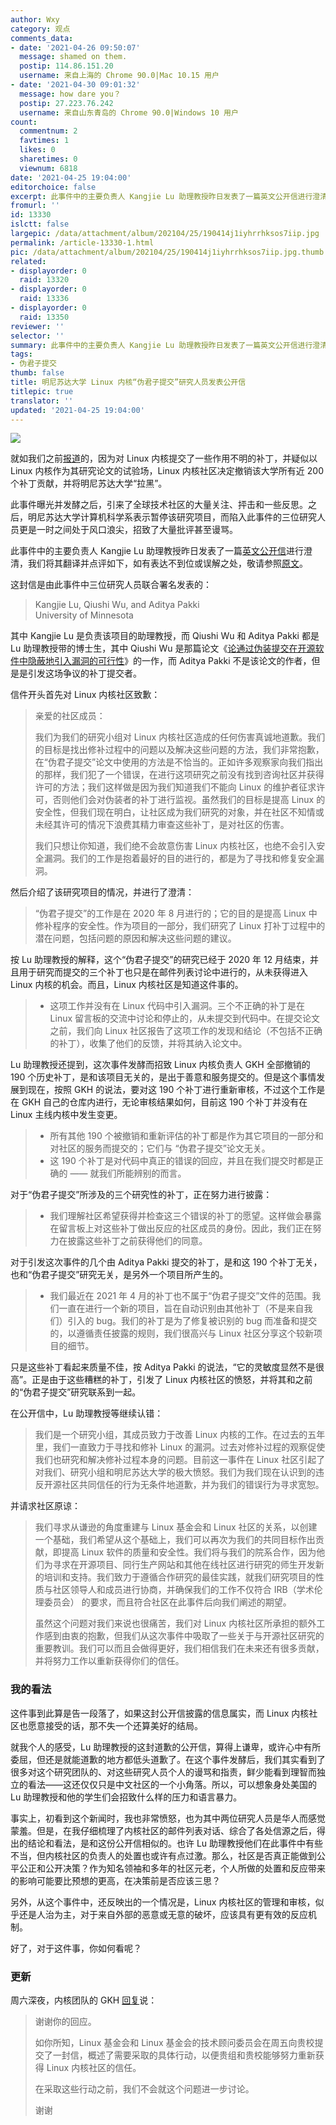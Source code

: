 ```yaml
---
author: Wxy
category: 观点
comments_data:
- date: '2021-04-26 09:50:07'
  message: shamed on them.
  postip: 114.86.151.20
  username: 来自上海的 Chrome 90.0|Mac 10.15 用户
- date: '2021-04-30 09:01:32'
  message: how dare you？
  postip: 27.223.76.242
  username: 来自山东青岛的 Chrome 90.0|Windows 10 用户
count:
  commentnum: 2
  favtimes: 1
  likes: 0
  sharetimes: 0
  viewnum: 6818
date: '2021-04-25 19:04:00'
editorchoice: false
excerpt: 此事件中的主要负责人 Kangjie Lu 助理教授昨日发表了一篇英文公开信进行澄清，我们将其翻译并点评如下
fromurl: ''
id: 13330
islctt: false
largepic: /data/attachment/album/202104/25/190414j1iyhrrhksos7iip.jpg
permalink: /article-13330-1.html
pic: /data/attachment/album/202104/25/190414j1iyhrrhksos7iip.jpg.thumb.jpg
related:
- displayorder: 0
  raid: 13320
- displayorder: 0
  raid: 13336
- displayorder: 0
  raid: 13350
reviewer: ''
selector: ''
summary: 此事件中的主要负责人 Kangjie Lu 助理教授昨日发表了一篇英文公开信进行澄清，我们将其翻译并点评如下
tags:
- 伪君子提交
thumb: false
title: 明尼苏达大学 Linux 内核“伪君子提交”研究人员发表公开信
titlepic: true
translator: ''
updated: '2021-04-25 19:04:00'
---
```


![](/data/attachment/album/202104/25/190414j1iyhrrhksos7iip.jpg)


就如我们之前[报道](/article-13320-1.html)的，因为对 Linux 内核提交了一些作用不明的补丁，并疑似以 Linux 内核作为其研究论文的试验场，Linux 内核社区决定撤销该大学所有近 200 个补丁贡献，并将明尼苏达大学“拉黑”。


此事件曝光并发酵之后，引来了全球技术社区的大量关注、抨击和一些反思。之后，明尼苏达大学计算机科学系表示暂停该研究项目，而陷入此事件的三位研究人员更是一时之间处于风口浪尖，招致了大量批评甚至谩骂。


此事件中的主要负责人 Kangjie Lu 助理教授昨日发表了一篇[英文公开信](https://lore.kernel.org/lkml/CAK8KejpUVLxmqp026JY7x5GzHU2YJLPU8SzTZUNXU2OXC70ZQQ@mail.gmail.com/T/#u)进行澄清，我们将其翻译并点评如下，如有表达不到位或误解之处，敬请参照[原文](https://lore.kernel.org/lkml/CAK8KejpUVLxmqp026JY7x5GzHU2YJLPU8SzTZUNXU2OXC70ZQQ@mail.gmail.com/T/#u)。


这封信是由此事件中三位研究人员联合署名发表的：



> 
> Kangjie Lu, Qiushi Wu, and Aditya Pakki  
> University of Minnesota
> 
> 
> 


其中 Kangjie Lu 是负责该项目的助理教授，而 Qiushi Wu 和 Aditya Pakki 都是 Lu 助理教授带的博士生，其中 Qiushi Wu 是那篇论文《[论通过伪装提交在开源软件中隐蔽地引入漏洞的可行性](https://github.com/QiushiWu/QiushiWu.github.io/blob/main/papers/OpenSourceInsecurity.pdf)》的一作，而 Aditya Pakki 不是该论文的作者，但是是引发这场争议的补丁提交者。


信件开头首先对 Linux 内核社区致歉：



> 
> 亲爱的社区成员：
> 
> 
> 我们为我们的研究小组对 Linux 内核社区造成的任何伤害真诚地道歉。我们的目标是找出修补过程中的问题以及解决这些问题的方法，我们非常抱歉，在“伪君子提交”论文中使用的方法是不恰当的。正如许多观察家向我们指出的那样，我们犯了一个错误，在进行这项研究之前没有找到咨询社区并获得许可的方法；我们这样做是因为我们知道我们不能向 Linux 的维护者征求许可，否则他们会对伪装者的补丁进行监视。虽然我们的目标是提高 Linux 的安全性，但我们现在明白，让社区成为我们研究的对象，并在社区不知情或未经其许可的情况下浪费其精力审查这些补丁，是对社区的伤害。
> 
> 
> 我们只想让你知道，我们绝不会故意伤害 Linux 内核社区，也绝不会引入安全漏洞。我们的工作是抱着最好的目的进行的，都是为了寻找和修复安全漏洞。
> 
> 
> 


然后介绍了该研究项目的情况，并进行了澄清：



> 
> “伪君子提交”的工作是在 2020 年 8 月进行的；它的目的是提高 Linux 中修补程序的安全性。作为项目的一部分，我们研究了 Linux 打补丁过程中的潜在问题，包括问题的原因和解决这些问题的建议。
> 
> 
> 


按 Lu 助理教授的解释，这个“伪君子提交”的研究已经于 2020 年 12 月结束，并且用于研究而提交的三个补丁也只是在邮件列表讨论中进行的，从未获得进入 Linux 内核的机会。而且，Linux 内核社区是知道这件事的。



> 
> * 这项工作并没有在 Linux 代码中引入漏洞。三个不正确的补丁是在 Linux 留言板的交流中讨论和停止的，从未提交到代码中。在提交论文之前，我们向 Linux 社区报告了这项工作的发现和结论（不包括不正确的补丁），收集了他们的反馈，并将其纳入论文中。
> 
> 
> 


Lu 助理教授还提到，这次事件发酵而招致 Linux 内核负责人 GKH 全部撤销的 190 个历史补丁，是和该项目无关的，是出于善意和服务提交的。但是这个事情发展到现在，按照 GKH 的说法，要对这 190 个补丁进行重新审核，不过这个工作是在 GKH 自己的仓库内进行，无论审核结果如何，目前这 190 个补丁并没有在 Linux 主线内核中发生变更。



> 
> * 所有其他 190 个被撤销和重新评估的补丁都是作为其它项目的一部分和对社区的服务而提交的；它们与 “伪君子提交”论文无关。
> * 这 190 个补丁是对代码中真正的错误的回应，并且在我们提交时都是正确的 —— 就我们所能辨别的而言。
> 
> 
> 


对于“伪君子提交”所涉及的三个研究性的补丁，正在努力进行披露：



> 
> * 我们理解社区希望获得并检查这三个错误的补丁的愿望。这样做会暴露在留言板上对这些补丁做出反应的社区成员的身份。因此，我们正在努力在披露这些补丁之前获得他们的同意。
> 
> 
> 


对于引发这次事件的几个由 Aditya Pakki 提交的补丁，是和这 190 个补丁无关，也和“伪君子提交”研究无关，是另外一个项目所产生的。



> 
> * 我们最近在 2021 年 4 月的补丁也不属于“伪君子提交”文件的范围。我们一直在进行一个新的项目，旨在自动识别由其他补丁（不是来自我们）引入的 bug。我们的补丁是为了修复被识别的 bug 而准备和提交的，以遵循责任披露的规则，我们很高兴与 Linux 社区分享这个较新项目的细节。
> 
> 
> 


只是这些补丁看起来质量不佳，按 Aditya Pakki 的说法，“它的灵敏度显然不是很高”。正是由于这些糟糕的补丁，引发了 Linux 内核社区的愤怒，并将其和之前的“伪君子提交”研究联系到一起。


在公开信中，Lu 助理教授等继续认错：



> 
> 我们是一个研究小组，其成员致力于改善 Linux 内核的工作。在过去的五年里，我们一直致力于寻找和修补 Linux 的漏洞。过去对修补过程的观察促使我们也研究和解决修补过程本身的问题。目前这一事件在 Linux 社区引起了对我们、研究小组和明尼苏达大学的极大愤怒。我们为我们现在认识到的违反开源社区共同信任的行为无条件地道歉，并为我们的错误行为寻求宽恕。
> 
> 
> 


并请求社区原谅：



> 
> 我们寻求从谦逊的角度重建与 Linux 基金会和 Linux 社区的关系，以创建一个基础，我们希望从这个基础上，我们可以再次为我们的共同目标作出贡献，即提高 Linux 软件的质量和安全性。我们将与我们的院系合作，因为他们为寻求在开源项目、同行生产网站和其他在线社区进行研究的师生开发新的培训和支持。我们致力于遵循合作研究的最佳实践，就我们研究项目的性质与社区领导人和成员进行协商，并确保我们的工作不仅符合 IRB（学术伦理委员会） 的要求，而且符合社区在此事件后向我们阐述的期望。
> 
> 
> 虽然这个问题对我们来说也很痛苦，我们对 Linux 内核社区所承担的额外工作感到由衷的抱歉，但我们从这次事件中吸取了一些关于与开源社区研究的重要教训。我们可以而且会做得更好，我们相信我们在未来还有很多贡献，并将努力工作以重新获得你们的信任。
> 
> 
> 


### 我的看法


这件事到此算是告一段落了，如果这封公开信披露的信息属实，而 Linux 内核社区也愿意接受的话，那不失一个还算美好的结局。


就我个人的感受，Lu 助理教授的这封道歉的公开信，算得上谦卑，或许心中有所委屈，但还是就能道歉的地方都低头道歉了。在这个事件发酵后，我们其实看到了很多对这个研究团队的、对这些研究人员个人的谩骂和指责，鲜少能看到理智而独立的看法——这还仅仅只是中文社区的一个小角落。所以，可以想象身处美国的 Lu 助理教授和他的学生们会招致什么样的压力和语言暴力。


事实上，初看到这个新闻时，我也非常愤怒，也为其中两位研究人员是华人而感觉蒙羞。但是，在我仔细梳理了内核社区的邮件列表对话、综合了各处信源之后，得出的结论和看法，是和这份公开信相似的。也许 Lu 助理教授他们在此事件中有些不当，但内核社区的负责人的处置也或许有点过激。那么，社区是否真正能做到公平公正和公开决策？作为知名领袖和多年的社区元老，个人所做的处置和反应带来的影响可能要比预想的更高，在决策前是否应该三思？


另外，从这个事件中，还反映出的一个情况是，Linux 内核社区的管理和审核，似乎还是人治为主，对于来自外部的恶意或无意的破坏，应该具有更有效的反应机制。


好了，对于这件事，你如何看呢？


### 更新


周六深夜，内核团队的 GKH [回复](https://lore.kernel.org/lkml/YIV+pLR0nt94q0xQ@kroah.com/)说：



> 
> 谢谢你的回应。
> 
> 
> 如你所知，Linux 基金会和 Linux 基金会的技术顾问委员会在周五向贵校提交了一封信，概述了需要采取的具体行动，以便贵组和贵校能够努力重新获得 Linux 内核社区的信任。
> 
> 
> 在采取这些行动之前，我们不会就这个问题进一步讨论。
> 
> 
> 谢谢
> 
> 
>